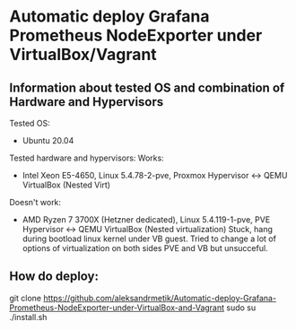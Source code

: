 # Automatic deploy Grafana Prometheus NodeExporter under VirtualBox/Vagrant

## Information about tested OS and combination of Hardware and Hypervisors 
 Tested OS:
 + Ubuntu 20.04

 Tested hardware and hypervisors:
 Works:
 + Intel Xeon E5-4650, Linux 5.4.78-2-pve, Proxmox Hypervisor <-> QEMU  VirtualBox (Nested Virt) 

 Doesn't work: 
 - AMD Ryzen 7 3700X (Hetzner dedicated), Linux 5.4.119-1-pve,  PVE Hypervisor <-> QEMU VirtualBox (Nested virtualization)
   Stuck, hang during bootload linux kernel under VB guest. Tried to change a lot of options of virtualization on both sides PVE and VB but unsucceful.

## How do deploy:
git clone https://github.com/aleksandrmetik/Automatic-deploy-Grafana-Prometheus-NodeExporter-under-VirtualBox-and-Vagrant
sudo su
./install.sh
